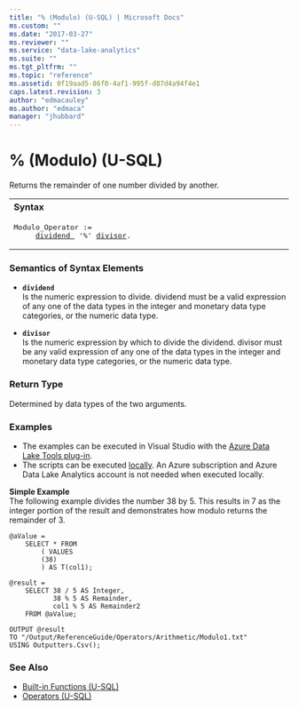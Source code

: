```yaml
---
title: "% (Modulo) (U-SQL) | Microsoft Docs"
ms.custom: ""
ms.date: "2017-03-27"
ms.reviewer: ""
ms.service: "data-lake-analytics"
ms.suite: ""
ms.tgt_pltfrm: ""
ms.topic: "reference"
ms.assetid: 0f19aad5-86f0-4af1-995f-d87d4a94f4e1
caps.latest.revision: 3
author: "edmacauley"
ms.author: "edmaca"
manager: "jhubbard"
---
```

# % (Modulo) (U-SQL)
Returns the remainder of one number divided by another.

<table><th align="left">Syntax</th><tr><td><pre>
Modulo_Operator :=                                                                                       
     <a href="#dividend">dividend </a> '%' <a href="#divisor">divisor</a>.
</pre></td></tr></table>

### Semantics of Syntax Elements    
-   <a name="dividend"></a>**`dividend`**  
Is the numeric expression to divide. dividend must be a valid expression of any one of the data types in the integer and monetary data type categories, or the numeric data type.

-   <a name="divisor"></a>**`divisor`**  
Is the numeric expression by which to divide the dividend. divisor must be any valid expression of any one of the data types in the integer and monetary data type categories, or the numeric data type.

### Return Type
Determined by data types of the two arguments.

### Examples
- The examples can be executed in Visual Studio with the [Azure Data Lake Tools plug-in](https://www.microsoft.com/download/details.aspx?id=49504).  
- The scripts can be executed [locally](https://docs.microsoft.com/azure/data-lake-analytics/data-lake-analytics-data-lake-tools-get-started#run-u-sql-locally).  An Azure subscription and Azure Data Lake Analytics account is not needed when executed locally.

**Simple Example**  
The following example divides the number 38 by 5. This results in 7 as the integer portion of the result and demonstrates how modulo returns the remainder of 3. 
```
@aValue = 
    SELECT * FROM 
        ( VALUES
        (38)
        ) AS T(col1);

@result =
    SELECT 38 / 5 AS Integer,
           38 % 5 AS Remainder,
           col1 % 5 AS Remainder2
    FROM @aValue;

OUTPUT @result
TO "/Output/ReferenceGuide/Operators/Arithmetic/Modulo1.txt"
USING Outputters.Csv();
```

### See Also
* [Built-in Functions (U-SQL)](built-in-functions-u-sql.md)
* [Operators (U-SQL)](operators-u-sql.md)

